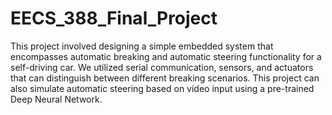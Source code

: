 # EECS_388_Final_Project
This project involved designing a simple embedded system that encompasses automatic breaking and automatic steering functionality for a self-driving car. We utilized serial communication, sensors, and actuators that can distinguish between different breaking scenarios. This project can also simulate automatic steering based on video input using a pre-trained Deep Neural Network.
